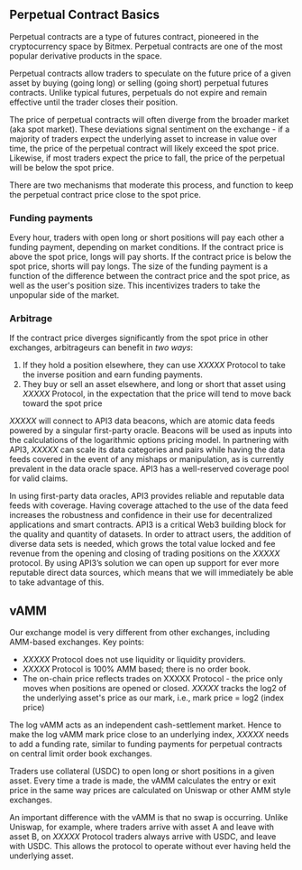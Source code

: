 ## Perpetual Contract Basics

Perpetual contracts are a type of futures contract, pioneered in the cryptocurrency space by Bitmex. Perpetual contracts are one of the most popular derivative products in the space.

Perpetual contracts allow traders to speculate on the future price of a given asset by buying (going long) or selling (going short) perpetual futures contracts. Unlike typical futures, perpetuals do not expire and remain effective until the trader closes their position.

The price of perpetual contracts will often diverge from the broader market (aka spot market). These deviations signal sentiment on the exchange - if a majority of traders expect the underlying asset to increase in value over time, the price of the perpetual contract will likely exceed the spot price. Likewise, if most traders expect the price to fall, the price of the perpetual will be below the spot price.

There are two mechanisms that moderate this process, and function to keep the perpetual contract price close to the spot price.

### Funding payments
Every hour, traders with open long or short positions will pay each other a funding payment, depending on market conditions. If the contract price is above the spot price, longs will pay shorts. If the contract price is below the spot price, shorts will pay longs. The size of the funding payment is a function of the difference between the contract price and the spot price, as well as the user's position size. This incentivizes traders to take the unpopular side of the market.

### Arbitrage
If the contract price diverges significantly from the spot price in other exchanges, arbitrageurs can benefit in _two ways_:
1. If they hold a position elsewhere, they can use _XXXXX_ Protocol to take the inverse position and earn funding payments. 
2. They buy or sell an asset elsewhere, and long or short that asset using _XXXXX_ Protocol, in the expectation that the price will tend to move back toward the spot price

_XXXXX_ will connect to API3 data beacons, which are atomic data feeds powered by a singular first-party oracle. Beacons will be used as inputs into the calculations of the logarithmic options pricing model. In partnering with API3, _XXXXX_ can scale its data categories and pairs while having the data feeds covered in the event of any mishaps or manipulation, as is currently prevalent in the data oracle space. API3 has a well-reserved coverage pool for valid claims.

In using first-party data oracles, API3 provides reliable and reputable data feeds with coverage. Having coverage attached to the use of the data feed increases the robustness and confidence in their use for decentralized applications and smart contracts.
API3 is a critical Web3 building block for the quality and quantity of datasets. In order to attract users, the addition of diverse data sets is needed, which grows the total value locked and fee revenue from the opening and closing of trading positions on the _XXXXX_ protocol.
By using API3’s solution we can open up support for ever more reputable direct data sources, which means that we will immediately be able to take advantage of this.

## vAMM
Our exchange model is very different from other exchanges, including AMM-based exchanges.
Key points:
-	_XXXXX_ Protocol does not use liquidity or liquidity providers.
-	_XXXXX_ Protocol is 100% AMM based; there is no order book.
-	The on-chain price reflects trades on XXXXX Protocol - the price only moves when positions are opened or closed.
_XXXXX_ tracks the log2 of the underlying asset's price as our mark, i.e., mark price = log2 (index price)

The log vAMM acts as an independent cash-settlement market. Hence to make the log vAMM mark price close to an underlying index, _XXXXX_ needs to add a funding rate, similar to funding payments for perpetual contracts on central limit order book exchanges.

Traders use collateral (USDC) to open long or short positions in a given asset. Every time a trade is made, the vAMM calculates the entry or exit price in the same way prices are calculated on Uniswap or other AMM style exchanges. 

An important difference with the vAMM is that no swap is occurring. Unlike Uniswap, for example, where traders arrive with asset A and leave with asset B, on _XXXXX_ Protocol traders always arrive with USDC, and leave with USDC. This allows the protocol to operate without ever having held the underlying asset.
